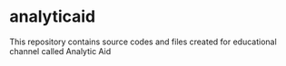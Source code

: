 # analyticaid
This repository contains source codes and files created for educational channel called Analytic Aid
